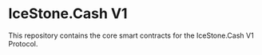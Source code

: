 # IceStone.Cash V1
This repository contains the core smart contracts for the IceStone.Cash V1 Protocol.
